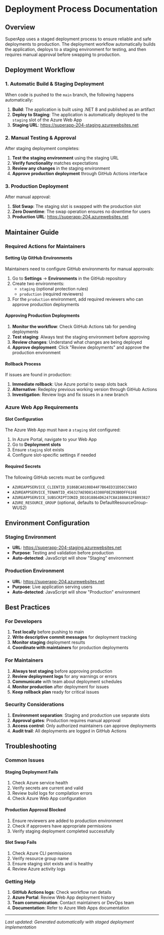 # Deployment Process Documentation

## Overview

SuperApp uses a staged deployment process to ensure reliable and safe deployments to production. The deployment workflow automatically builds the application, deploys to a staging environment for testing, and then requires manual approval before swapping to production.

## Deployment Workflow

### 1. Automatic Build & Staging Deployment
When code is pushed to the `main` branch, the following happens automatically:

1. **Build**: The application is built using .NET 8 and published as an artifact
2. **Deploy to Staging**: The application is automatically deployed to the `staging` slot of the Azure Web App
3. **Staging URL**: https://superapp-204-staging.azurewebsites.net

### 2. Manual Testing & Approval
After staging deployment completes:

1. **Test the staging environment** using the staging URL
2. **Verify functionality** matches expectations
3. **Review any changes** in the staging environment
4. **Approve production deployment** through GitHub Actions interface

### 3. Production Deployment
After manual approval:

1. **Slot Swap**: The staging slot is swapped with the production slot
2. **Zero Downtime**: The swap operation ensures no downtime for users
3. **Production URL**: https://superapp-204.azurewebsites.net

## Maintainer Guide

### Required Actions for Maintainers

#### Setting Up GitHub Environments
Maintainers need to configure GitHub environments for manual approvals:

1. Go to **Settings** → **Environments** in the GitHub repository
2. Create two environments:
   - `staging` (optional protection rules)
   - `production` (required reviewers)
3. For the `production` environment, add required reviewers who can approve production deployments

#### Approving Production Deployments

1. **Monitor the workflow**: Check GitHub Actions tab for pending deployments
2. **Test staging**: Always test the staging environment before approving
3. **Review changes**: Understand what changes are being deployed
4. **Approve deployment**: Click "Review deployments" and approve the production environment

#### Rollback Process
If issues are found in production:

1. **Immediate rollback**: Use Azure portal to swap slots back
2. **Alternative**: Redeploy previous working version through GitHub Actions
3. **Investigation**: Review logs and fix issues in a new branch

### Azure Web App Requirements

#### Slot Configuration
The Azure Web App must have a `staging` slot configured:

1. In Azure Portal, navigate to your Web App
2. Go to **Deployment slots**
3. Ensure `staging` slot exists
4. Configure slot-specific settings if needed

#### Required Secrets
The following GitHub secrets must be configured:

- `AZUREAPPSERVICE_CLIENTID_D186BCA0108D44F7B64ED31D56CC9A93`
- `AZUREAPPSERVICE_TENANTID_456327AE9D8143308F0E293B0DFF616E`
- `AZUREAPPSERVICE_SUBSCRIPTIONID_DD1018864D6247C8A1880A32F8093827`
- `AZURE_RESOURCE_GROUP` (optional, defaults to DefaultResourceGroup-WUS2)

## Environment Configuration

### Staging Environment
- **URL**: https://superapp-204-staging.azurewebsites.net
- **Purpose**: Testing and validation before production
- **Auto-detected**: JavaScript will show "Staging" environment

### Production Environment
- **URL**: https://superapp-204.azurewebsites.net
- **Purpose**: Live application serving users
- **Auto-detected**: JavaScript will show "Production" environment

## Best Practices

### For Developers
1. **Test locally** before pushing to main
2. **Write descriptive commit messages** for deployment tracking
3. **Monitor staging** deployment results
4. **Coordinate with maintainers** for production deployments

### For Maintainers
1. **Always test staging** before approving production
2. **Review deployment logs** for any warnings or errors
3. **Communicate** with team about deployment schedules
4. **Monitor production** after deployment for issues
5. **Keep rollback plan** ready for critical issues

### Security Considerations
1. **Environment separation**: Staging and production use separate slots
2. **Approval gates**: Production requires manual approval
3. **Access control**: Only authorized maintainers can approve deployments
4. **Audit trail**: All deployments are logged in GitHub Actions

## Troubleshooting

### Common Issues

#### Staging Deployment Fails
1. Check Azure service health
2. Verify secrets are current and valid
3. Review build logs for compilation errors
4. Check Azure Web App configuration

#### Production Approval Blocked
1. Ensure reviewers are added to production environment
2. Check if approvers have appropriate permissions
3. Verify staging deployment completed successfully

#### Slot Swap Fails
1. Check Azure CLI permissions
2. Verify resource group name
3. Ensure staging slot exists and is healthy
4. Review Azure activity logs

### Getting Help
1. **GitHub Actions logs**: Check workflow run details
2. **Azure Portal**: Review Web App deployment history
3. **Team communication**: Contact maintainers or DevOps team
4. **Documentation**: Refer to Azure Web Apps documentation

---

*Last updated: Generated automatically with staged deployment implementation*